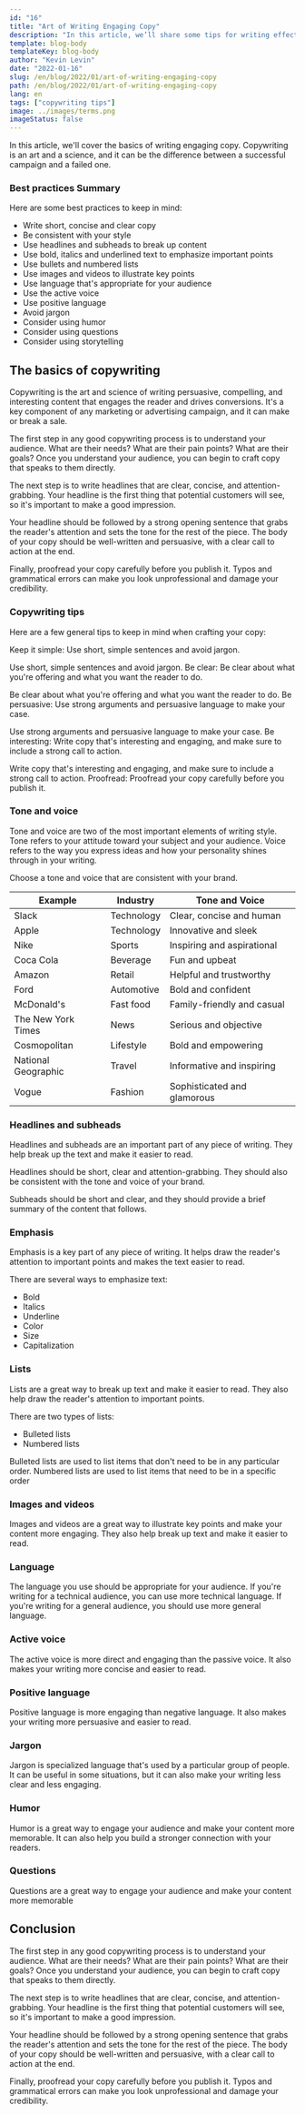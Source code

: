 ```yaml
---
id: "16"
title: "Art of Writing Engaging Copy"
description: "In this article, we’ll share some tips for writing effective copy that engages your audience and drives results."
template: blog-body
templateKey: blog-body
author: "Kevin Levin"
date: "2022-01-16"
slug: /en/blog/2022/01/art-of-writing-engaging-copy
path: /en/blog/2022/01/art-of-writing-engaging-copy
lang: en
tags: ["copywriting tips"]
image: ../images/terms.png
imageStatus: false
---
```


In this article, we'll cover the basics of writing engaging copy. Copywriting is an art and a science, and it can be the difference between a successful campaign and a failed one.

### Best practices Summary

Here are some best practices to keep in mind:

- Write short, concise and clear copy
- Be consistent with your style
- Use headlines and subheads to break up content
- Use bold, italics and underlined text to emphasize important points
- Use bullets and numbered lists
- Use images and videos to illustrate key points
- Use language that's appropriate for your audience
- Use the active voice
- Use positive language
- Avoid jargon
- Consider using humor
- Consider using questions
- Consider using storytelling

## The basics of copywriting

Copywriting is the art and science of writing persuasive, compelling, and interesting content that engages the reader and drives conversions. It's a key component of any marketing or advertising campaign, and it can make or break a sale.

The first step in any good copywriting process is to understand your audience. What are their needs? What are their pain points? What are their goals? Once you understand your audience, you can begin to craft copy that speaks to them directly.

The next step is to write headlines that are clear, concise, and attention-grabbing. Your headline is the first thing that potential customers will see, so it's important to make a good impression.

Your headline should be followed by a strong opening sentence that grabs the reader's attention and sets the tone for the rest of the piece. The body of your copy should be well-written and persuasive, with a clear call to action at the end.

Finally, proofread your copy carefully before you publish it. Typos and grammatical errors can make you look unprofessional and damage your credibility.

### Copywriting tips

Here are a few general tips to keep in mind when crafting your copy:

Keep it simple: Use short, simple sentences and avoid jargon.

Use short, simple sentences and avoid jargon. Be clear: Be clear about what you're offering and what you want the reader to do.

Be clear about what you're offering and what you want the reader to do. Be persuasive: Use strong arguments and persuasive language to make your case.

Use strong arguments and persuasive language to make your case. Be interesting: Write copy that's interesting and engaging, and make sure to include a strong call to action.

Write copy that's interesting and engaging, and make sure to include a strong call to action. Proofread: Proofread your copy carefully before you publish it.

### Tone and voice

Tone and voice are two of the most important elements of writing style. Tone refers to your attitude toward your subject and your audience. Voice refers to the way you express ideas and how your personality shines through in your writing.

Choose a tone and voice that are consistent with your brand.

| Example             | Industry   | Tone and Voice              |
| ------------------- | ---------- | --------------------------- |
| Slack               | Technology | Clear, concise and human    |
| Apple               | Technology | Innovative and sleek        |
| Nike                | Sports     | Inspiring and aspirational  |
| Coca Cola           | Beverage   | Fun and upbeat              |
| Amazon              | Retail     | Helpful and trustworthy     |
| Ford                | Automotive | Bold and confident          |
| McDonald's          | Fast food  | Family-friendly and casual  |
| The New York Times  | News       | Serious and objective       |
| Cosmopolitan        | Lifestyle  | Bold and empowering         |
| National Geographic | Travel     | Informative and inspiring   |
| Vogue               | Fashion    | Sophisticated and glamorous |

### Headlines and subheads

Headlines and subheads are an important part of any piece of writing. They help break up the text and make it easier to read.

Headlines should be short, clear and attention-grabbing. They should also be consistent with the tone and voice of your brand.

Subheads should be short and clear, and they should provide a brief summary of the content that follows.

### Emphasis

Emphasis is a key part of any piece of writing. It helps draw the reader's attention to important points and makes the text easier to read.

There are several ways to emphasize text:

- Bold
- Italics
- Underline
- Color
- Size
- Capitalization

### Lists

Lists are a great way to break up text and make it easier to read. They also help draw the reader's attention to important points.

There are two types of lists:

- Bulleted lists
- Numbered lists

Bulleted lists are used to list items that don't need to be in any particular order. Numbered lists are used to list items that need to be in a specific order

### Images and videos

Images and videos are a great way to illustrate key points and make your content more engaging. They also help break up text and make it easier to read.

### Language

The language you use should be appropriate for your audience. If you're writing for a technical audience, you can use more technical language. If you're writing for a general audience, you should use more general language.

### Active voice

The active voice is more direct and engaging than the passive voice. It also makes your writing more concise and easier to read.

### Positive language

Positive language is more engaging than negative language. It also makes your writing more persuasive and easier to read.

### Jargon

Jargon is specialized language that's used by a particular group of people. It can be useful in some situations, but it can also make your writing less clear and less engaging.

### Humor

Humor is a great way to engage your audience and make your content more memorable. It can also help you build a stronger connection with your readers.

### Questions

Questions are a great way to engage your audience and make your content more memorable

## Conclusion

The first step in any good copywriting process is to understand your audience. What are their needs? What are their pain points? What are their goals? Once you understand your audience, you can begin to craft copy that speaks to them directly.

The next step is to write headlines that are clear, concise, and attention-grabbing. Your headline is the first thing that potential customers will see, so it's important to make a good impression.

Your headline should be followed by a strong opening sentence that grabs the reader's attention and sets the tone for the rest of the piece. The body of your copy should be well-written and persuasive, with a clear call to action at the end.

Finally, proofread your copy carefully before you publish it. Typos and grammatical errors can make you look unprofessional and damage your credibility.
